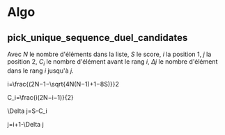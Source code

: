 # Algo

## pick_unique_sequence_duel_candidates

Avec $N$ le nombre d'éléments dans la liste, $S$ le score, $i$ la position 1, $j$ la position 2, $C_i$ le nombre
d'élément avant le rang $i$, $\Delta j$ le nombre d'élément dans le rang $i$ jusqu'à $j$.

i=\frac{(2N−1−\sqrt{4N(N−1)+1−8S)}}2

C_i=\frac{i(2N−i−1)}{2}

\Delta j=S-C_i

j=i+1-\Delta j

